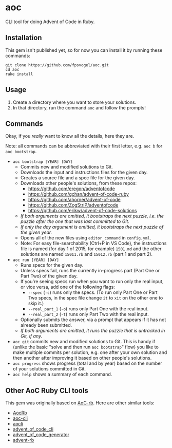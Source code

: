 # aoc

CLI tool for doing Advent of Code in Ruby.

## Installation

This gem isn't published yet, so for now you can install it by running these commands:

```
git clone https://github.com/fpsvogel/aoc.git
cd aoc
rake install
```

## Usage

1. Create a directory where you want to store your solutions.
2. In that directory, run the command `aoc` and follow the prompts!

## Commands

Okay, if you *really* want to know all the details, here they are.

Note: all commands can be abbreviated with their first letter, e.g. `aoc b` for `aoc bootstrap`.

- `aoc bootstrap [YEAR] [DAY]`
  - Commits new and modified solutions to Git.
  - Downloads the input and instructions files for the given day.
  - Creates a source file and a spec file for the given day.
  - Downloads other people's solutions, from these repos:
    - <https://github.com/eregon/adventofcode>
    - <https://github.com/gchan/advent-of-code-ruby>
    - <https://github.com/ahorner/advent-of-code>
    - <https://github.com/ZogStriP/adventofcode>
    - <https://github.com/erikw/advent-of-code-solutions>
  - *If both arguments are omitted, it bootstraps the next puzzle, i.e. the puzzle after the one that was last committed to Git.*
  - *If only the day argument is omitted, it bootstraps the next puzzle of the given year.*
  - Opens all of the new files using `editor_command` in `config.yml`.
  - Note: For easy file-searchability (Ctrl+P in VS Code), the instructions file is named (for day 1 of 2015, for example) `1501.md` and the other solutions are named `15011.rb` and `15012.rb` (part 1 and part 2).
- `aoc run [YEAR] [DAY]`
  - Runs specs for the given day.
  - Unless specs fail, runs the currently in-progress part (Part One or Part Two) of the given day.
  - If you're seeing specs run when you want to run only the real input, or vice versa, add one of the following flags:
    - `--spec` (`-s`) runs only the specs. (To run only Part One or Part Two specs, in the spec file change `it` to `xit` on the other one to skip it.)
    - `--real_part_1` (`-o`) runs only Part One with the real input.
    - `--real_part_2` (`-t`) runs only Part Two with the real input.
  - Optionally submits the answer, via a prompt that appears if it has not already been submitted.
  - *If both arguments are omitted, it runs the puzzle that is untracked in Git, if any.*
- `aoc git` commits new and modified solutions to Git. This is handy if (unlike the basic "solve and then run `aoc bootstrap`" flow) you like to make multiple commits per solution, e.g. one after your own solution and then another after improving it based on other people's solutions.
- `aoc progress` shows progress (total and by year) based on the number of your solutions committed in Git.
- `aoc help` shows a summary of each command.

## Other AoC Ruby CLI tools

This gem was originally based on [AoC-rb](https://github.com/Keirua/aoc-cli). Here are other similar tools:

- [AocRb](https://github.com/pacso/aoc_rb)
- [aoc-cli](https://github.com/apexatoll/aoc-cli)
- [aocli](https://github.com/astley92/aocli)
- [advent_of_code_cli](https://github.com/egiurleo/advent_of_code_cli)
- [advent_of_code_generator](https://github.com/Tyflomate/advent_of_code_generator)
- [advent-rb](https://github.com/dnlgrv/advent-rb)
